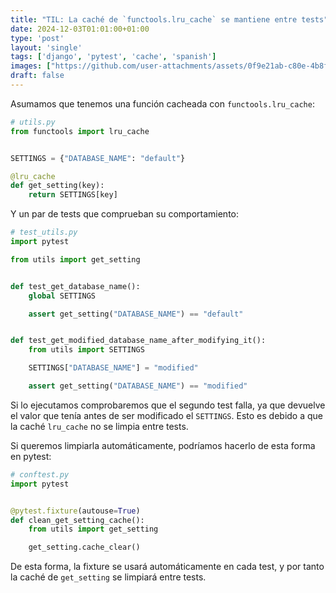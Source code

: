 ```yaml
---                                                                             
title: "TIL: La caché de `functools.lru_cache` se mantiene entre tests"
date: 2024-12-03T01:01:00+01:00
type: 'post'
layout: 'single'
tags: ['django', 'pytest', 'cache', 'spanish']
images: ["https://github.com/user-attachments/assets/0f9e21ab-c80e-4b8f-af71-aafdaf93805b"]
draft: false
---
```



Asumamos que tenemos una función cacheada con `functools.lru_cache`:

```python
# utils.py
from functools import lru_cache


SETTINGS = {"DATABASE_NAME": "default"}

@lru_cache
def get_setting(key):
    return SETTINGS[key]
```

Y un par de tests que comprueban su comportamiento:
```python
# test_utils.py
import pytest

from utils import get_setting


def test_get_database_name():
    global SETTINGS

    assert get_setting("DATABASE_NAME") == "default"


def test_get_modified_database_name_after_modifying_it():
    from utils import SETTINGS

    SETTINGS["DATABASE_NAME"] = "modified"

    assert get_setting("DATABASE_NAME") == "modified"
```

Si lo ejecutamos comprobaremos que el segundo test falla, ya que devuelve el valor que tenía antes de ser modificado el `SETTINGS`. Esto es debido a que la caché `lru_cache` no se limpia entre tests. 

Si queremos limpiarla automáticamente, podríamos hacerlo de esta forma en pytest:

```python
# conftest.py
import pytest


@pytest.fixture(autouse=True)
def clean_get_setting_cache():
    from utils import get_setting

    get_setting.cache_clear()
```

De esta forma, la fixture se usará automáticamente en cada test, y por tanto la caché de `get_setting` se limpiará entre tests.
